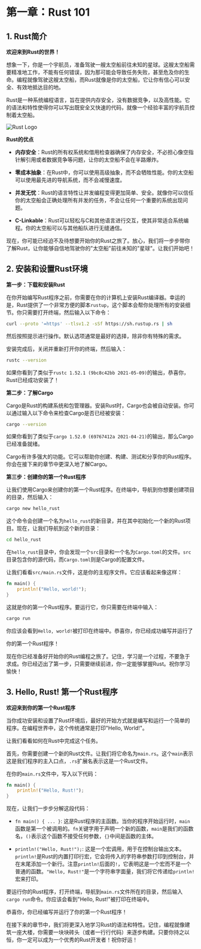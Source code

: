 # 第一章：Rust 101

## 1. Rust简介


**欢迎来到Rust的世界！**

想象一下，你是一个宇航员，准备驾驶一艘太空船前往未知的星球。这艘太空船需要精准地工作，不能有任何错误，因为那可能会导致任务失败，甚至危及你的生命。编程就像驾驶这艘太空船，而Rust就像是你的太空船，它让你有信心可以安全、有效地抵达目的地。

Rust是一种系统编程语言，旨在提供内存安全，没有数据竞争，以及高性能。它的语法和特性使得你可以写出既安全又快速的代码，就像一个经验丰富的宇航员控制着太空船。

![Rust Logo](https://www.rust-lang.org/static/images/rust-logo-blk.svg)

**Rust的优点**

- **内存安全**：Rust的所有权系统和借用检查器确保了内存安全，不必担心像空指针解引用或者数据竞争等问题，让你的太空船不会在半路爆炸。

- **零成本抽象**：在Rust中，你可以使用高级抽象，而不会牺牲性能。你的太空船可以使用最先进的导航系统，而不会减慢速度。

- **并发无忧**：Rust的语言特性让并发编程变得更加简单、安全。就像你可以信任你的太空船会正确处理所有并发的任务，不会让任何一个重要的系统出现问题。

- **C-Linkable**：Rust可以轻松与C和其他语言进行交互，使其非常适合系统编程。你的太空船可以与其他船队进行无缝通信。

现在，你可能已经迫不及待想要开始你的Rust之旅了。放心，我们将一步步带你了解Rust，让你能够自信地驾驶你的"太空船"前往未知的"星球"。让我们开始吧！

## 2. 安装和设置Rust环境


**第一步：下载和安装Rust**

在你开始编写Rust程序之前，你需要在你的计算机上安装Rust编译器。幸运的是，Rust提供了一个非常方便的脚本`rustup`，这个脚本会帮你处理所有的安装细节。你只需要打开终端，然后输入以下命令：

```bash
curl --proto '=https' --tlsv1.2 -sSf https://sh.rustup.rs | sh
```

然后按照提示进行操作。默认选项通常是最好的选择，除非你有特殊的需求。

安装完成后，关闭并重新打开你的终端，然后输入：

```bash
rustc --version
```

如果你看到了类似于`rustc 1.52.1 (9bc8c42bb 2021-05-09)`的输出，恭喜你，Rust已经成功安装了！

**第二步：了解Cargo**

Cargo是Rust的构建系统和包管理器。安装Rust时，Cargo也会被自动安装。你可以通过输入以下命令来检查Cargo是否已经被安装：

```bash
cargo --version
```

如果你看到了类似于`cargo 1.52.0 (69767412a 2021-04-21)`的输出，那么Cargo已经准备就绪。

Cargo有许多强大的功能。它可以帮助你创建、构建、测试和分享你的Rust程序。你会在接下来的章节中更深入地了解Cargo。

**第三步：创建你的第一个Rust程序**

让我们使用Cargo来创建你的第一个Rust程序。在终端中，导航到你想要创建项目的目录，然后输入：

```bash
cargo new hello_rust
```

这个命令会创建一个名为`hello_rust`的新目录，并在其中初始化一个新的Rust项目。现在，让我们导航到这个新的目录：

```bash
cd hello_rust
```

在`hello_rust`目录中，你会发现一个`src`目录和一个名为`Cargo.toml`的文件。`src`目录包含你的源代码，而`Cargo.toml`则是Cargo的配置文件。

让我们看看`src/main.rs`文件，这是你的主程序文件。它应该看起来像这样：

```rust
fn main() {
    println!("Hello, world!");
}
```

这就是你的第一个Rust程序。要运行它，你只需要在终端中输入：

```bash
cargo run
```

你应该会看到`Hello, world!`被打印在终端中。恭喜你，你已经成功编写并运行了

你的第一个Rust程序！

现在你已经准备好开始你的Rust编程之旅了。记住，学习是一个过程，不要急于求成。你已经迈出了第一步，只需要继续前进，你一定能够掌握Rust。祝你学习愉快！


## 3. Hello, Rust! 第一个Rust程序

**欢迎来到你的第一个Rust程序**

当你成功安装和设置了Rust环境后，最好的开始方式就是编写和运行一个简单的程序。在编程世界中，这个传统通常是打印"Hello, World!"。

让我们看看如何在Rust中完成这个任务。

首先，你需要创建一个新的Rust文件。让我们将它命名为`main.rs`。这个`main`表示这是我们程序的主入口点，`.rs`扩展名表示这是一个Rust文件。

在你的`main.rs`文件中，写入以下代码：

```rust
fn main() {
    println!("Hello, Rust!");
}
```

现在，让我们一步步分解这段代码：

- `fn main() { ... }`: 这是Rust程序的主函数。当你的程序开始运行时，`main`函数是第一个被调用的。`fn`关键字用于声明一个新的函数，`main`是我们的函数名，`()`表示这个函数不接受任何参数，`{}`中间是函数的主体。

- `println!("Hello, Rust!");`: 这是一个宏调用，用于在控制台输出文本。`println!`是Rust的内置打印行宏，它会将传入的字符串参数打印到控制台，并在末尾添加一个新行。注意`println!`后面的`!`，它表明这是一个宏而不是一个普通的函数。`"Hello, Rust!"`是一个字符串字面量，我们将它传递给`println!`宏来打印。

要运行你的Rust程序，打开终端，导航到`main.rs`文件所在的目录，然后输入`cargo run`命令。你应该会看到"Hello, Rust!"被打印在终端中。

恭喜你，你已经编写并运行了你的第一个Rust程序！

在接下来的章节中，我们将更深入地学习Rust的语法和特性。记住，编程就像建筑一座大楼，你需要一块块砖头（或者一行行代码）来逐步构建。只要你持之以恒，你一定可以成为一个优秀的Rust开发者！祝你好运！

